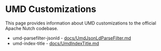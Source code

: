 # UMD Customizations

This page provides information about UMD customizations to the official
Apache Nutch codebase.

* umd-parsefilter-jsonld - [docs/UmdJsonLdParseFilter.md](docs/UmdJsonLdParseFilter.md)
* umd-index-title - [docs/UmdIndexTitle.md](docs/UmdIndexTitle.md)
